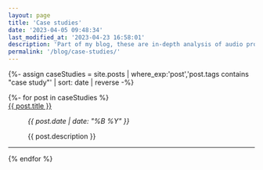 ```yaml
---
layout: page
title: 'Case studies'
date: '2023-04-05 09:48:34'
last_modified_at: '2023-04-23 16:58:01'
description: 'Part of my blog, these are in-depth analysis of audio projects, including sound design, game audio, bass tracks, original music, music production, mix and master.'
permalink: '/blog/case-studies/'
---
```

{%- assign caseStudies = site.posts | where_exp:'post','post.tags contains "case study"' | sort: date | reverse -%}
<dl>
{%- for post in caseStudies %}
  <dt>
    <a class="u-url" title="Read the post ‘{{ post.title }}’" href="{{ post.url }}">{{ post.title }}</a>
  </dt>
  <dd>
    <p><time class="dt-published small dim" datetime="{{ post.date | date_to_xmlschema }}" itemprop="dateCreated"><em>{{ post.date | date: "%B %Y" }}</em></time></p>
    <p>{{ post.description }}</p>
  </dd>
  <hr>
{% endfor %}
</dl>